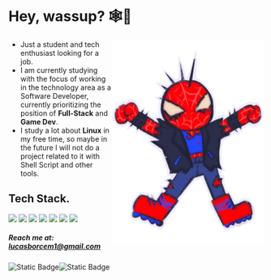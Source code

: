# Hey, wassup? 🕸️🤘

<img align="right" width="300px" src="https://github.com/luqastw/html-css/blob/main/assets/chibispiderpunksfundo.png"/>

- Just a student and tech enthusiast looking for a job.
- I am currently studying with the focus of working in the technology area as a Software Developer, currently prioritizing the position of **Full-Stack** and **Game Dev**.
- I study a lot about **Linux** in my free time, so maybe in the future I will not do a project related to it with Shell Script and other tools.

## Tech Stack.

<img width="50px" src="https://cdn.jsdelivr.net/gh/devicons/devicon@latest/icons/linux/linux-original.svg" /> <img width="50px" src="https://cdn.jsdelivr.net/gh/devicons/devicon@latest/icons/nodejs/nodejs-original.svg" /> <img width="50px" src="https://cdn.jsdelivr.net/gh/devicons/devicon@latest/icons/javascript/javascript-original.svg" /> <img width="50px" src="https://cdn.jsdelivr.net/gh/devicons/devicon@latest/icons/c/c-original.svg" /> <img width="50px" src="https://cdn.jsdelivr.net/gh/devicons/devicon@latest/icons/cplusplus/cplusplus-original.svg" /> <img width="50px" src="https://cdn.jsdelivr.net/gh/devicons/devicon@latest/icons/git/git-original.svg" /> <img width="50px" src="https://cdn.jsdelivr.net/gh/devicons/devicon@latest/icons/bash/bash-original.svg" />

##### Reach me at: lucasborcem1@gmail.com

<img width="90px" alt="Static Badge" src="https://img.shields.io/badge/github-black?style=for-the-badge&logo=github&link=https%3A%2F%2Fgithub.com%2Fluqastw"/><img width="90px" alt="Static Badge" src="https://img.shields.io/badge/linkedin-white?style=for-the-badge&logo=invision&logoColor=blue&link=https%3A%2F%2Fwww.linkedin.com%2Fin%2Flucasborcem%2F">
